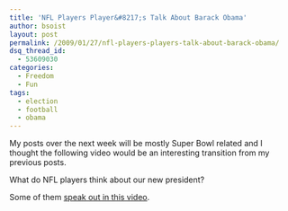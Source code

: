 ```yaml
---
title: 'NFL Players Player&#8217;s Talk About Barack Obama'
author: bsoist
layout: post
permalink: /2009/01/27/nfl-players-players-talk-about-barack-obama/
dsq_thread_id:
  - 53609030
categories:
  - Freedom
  - Fun
tags:
  - election
  - football
  - obama
---
```

My posts over the next week will be mostly Super Bowl related and I thought the following video would be an interesting transition from my previous posts. 

What do NFL players think about our new president? 

Some of them [speak out in this video][1].

 [1]: http://www.nfl.com/videos?videoId=09000d5d80e3bfa1
